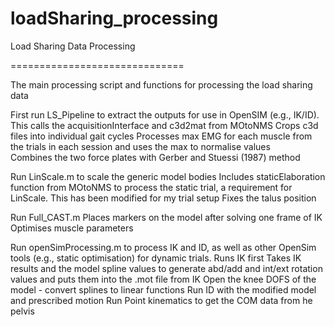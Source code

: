 # loadSharing_processing

Load Sharing Data Processing

==============================

The main processing script and functions for processing the load sharing data

First run LS_Pipeline to extract the outputs for use in OpenSIM (e.g., IK/ID).
	This calls the acquisitionInterface and c3d2mat from MOtoNMS
	Crops c3d files into individual gait cycles 
	Processes max EMG for each muscle from the trials in each session and uses the max to normalise values	
	Combines the two force plates with Gerber and Stuessi (1987) method	

Run LinScale.m to scale the generic model bodies 
	Includes staticElaboration function from MOtoNMS to process the static trial, a requirement for LinScale. This has been modified for my trial setup
	Fixes the talus position
	
Run Full_CAST.m 
	Places markers on the model after solving one frame of IK
	Optimises muscle parameters
	
Run openSimProcessing.m to process IK and ID, as well as other OpenSim tools (e.g., static optimisation) for dynamic trials.
	Runs IK first
	Takes IK results and the model spline values to generate abd/add and int/ext 		rotation values and puts them into the .mot file from IK
	Open the knee DOFS of the model - convert splines to linear functions
	Run ID with the modified model and prescribed motion
	Run Point kinematics to get the COM data from he pelvis


